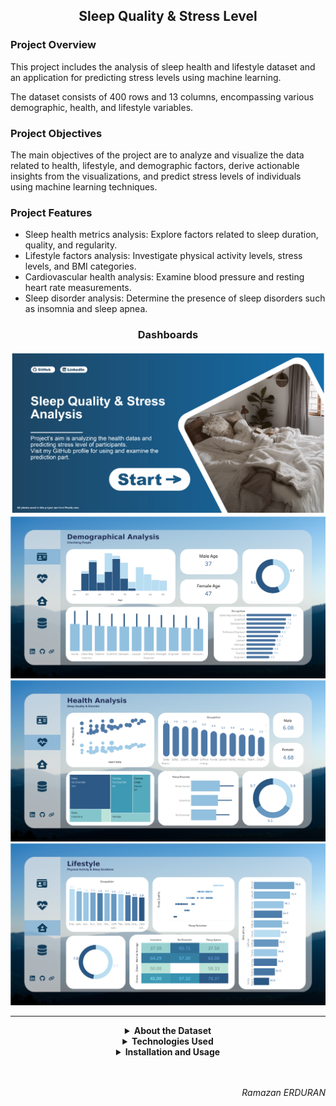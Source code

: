 <h2 align="center"> Sleep Quality & Stress Level</h2>

### Project Overview
This project includes the analysis of sleep health and lifestyle dataset and an application for predicting stress levels using machine learning.

The dataset consists of 400 rows and 13 columns, encompassing various demographic, health, and lifestyle variables.

### Project Objectives
The main objectives of the project are to analyze and visualize the data related to health, lifestyle, and demographic factors, derive actionable insights from the visualizations, and predict stress levels of individuals using machine learning techniques.

### Project Features
- Sleep health metrics analysis: Explore factors related to sleep duration, quality, and regularity.
- Lifestyle factors analysis: Investigate physical activity levels, stress levels, and BMI categories.
- Cardiovascular health analysis: Examine blood pressure and resting heart rate measurements.
- Sleep disorder analysis: Determine the presence of sleep disorders such as insomnia and sleep apnea.

<h3 align="center">Dashboards</h3>

![Overview](./Imgs/Homepage.png)
![Dashboard1](./Imgs/Demography.png)
![Dashboard2](./Imgs/Health.png)
![Dashboard3](./Imgs/Lifestyle.png)


---

<details>
    <summary align="center">
            <b>About the Dataset</b>
    </summary>
    
The dataset consists of 400 rows and 13 columns, containing various variables related to sleep health and lifestyle. The columns and their descriptions are as follows:

1. Person ID: Unique identifier for each individual.
2. Gender: Gender of the person (Male/Female).
3. Age: Age of the person in years.
4. Occupation: Person's occupation or profession.
5. Sleep Duration (hours): Number of hours slept by the person in a day.
6. Sleep Quality (scale: 1-10): Subjective evaluation of sleep quality on a scale from 1 to 10.
7. Physical Activity Level (minutes/day): Number of minutes spent on daily physical activity.
8. Stress Level (scale: 1-10): Subjective evaluation of stress level on a scale from 1 to 10.
9. BMI Category: BMI category of the person (e.g., Underweight, Normal, Overweight).
10. Blood Pressure (systolic/diastolic): Measurement of blood pressure represented through diastolic over systolic pressure.
11. Resting Heart Rate (bpm): Resting heart rate of the person in beats per minute.
12. Daily Steps: Number of steps taken by the person in a day.
13. Sleep Disorder: Presence or absence of a sleep disorder in the person (None, Insomnia, Sleep Apnea).

</details>

<details>
    <summary align="center">
            <b>Technologies Used</b>
    </summary>

- **Data Visualization:** Tableau was used to create visualizations under the headings of demographics, health, and lifestyle.
- **Data Analysis:** Python and Jupyter Notebook were used to analyze the dataset and perform exploratory data analysis (EDA).
- **Machine Learning:** Machine learning and deep learning techniques were applied on the dataset to predict stress levels.
- **Application Development:** Streamlit was used to develop the stress level prediction application.

</details>


<details>
    <summary align="center">
            <b>Installation and Usage</b>
    </summary>
    
PASS

</details>

<br>
<br>
<p align="right">
<i>Ramazan ERDURAN</i>
</p>